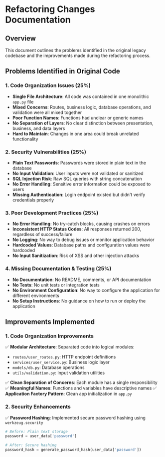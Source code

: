# Refactoring Changes Documentation

## Overview
This document outlines the problems identified in the original legacy codebase and the improvements made during the refactoring process.

## Problems Identified in Original Code

### 1. Code Organization Issues (25%)
- **Single File Architecture**: All code was contained in one monolithic `app.py` file
- **Mixed Concerns**: Routes, business logic, database operations, and validation were all mixed together
- **Poor Function Names**: Functions had unclear or generic names
- **No Separation of Layers**: No clear distinction between presentation, business, and data layers
- **Hard to Maintain**: Changes in one area could break unrelated functionality

### 2. Security Vulnerabilities (25%)
- **Plain Text Passwords**: Passwords were stored in plain text in the database
- **No Input Validation**: User inputs were not validated or sanitized
- **SQL Injection Risk**: Raw SQL queries with string concatenation
- **No Error Handling**: Sensitive error information could be exposed to users
- **Missing Authentication**: Login endpoint existed but didn't verify credentials properly

### 3. Poor Development Practices (25%)
- **No Error Handling**: No try-catch blocks, causing crashes on errors
- **Inconsistent HTTP Status Codes**: All responses returned 200, regardless of success/failure
- **No Logging**: No way to debug issues or monitor application behavior
- **Hardcoded Values**: Database paths and configuration values were hardcoded
- **No Input Sanitization**: Risk of XSS and other injection attacks

### 4. Missing Documentation & Testing (25%)
- **No Documentation**: No README, comments, or API documentation
- **No Tests**: No unit tests or integration tests
- **No Environment Configuration**: No way to configure the application for different environments
- **No Setup Instructions**: No guidance on how to run or deploy the application

## Improvements Implemented

### 1. Code Organization Improvements
✅ **Modular Architecture**: Separated code into logical modules:
- `routes/user_routes.py`: HTTP endpoint definitions
- `services/user_service.py`: Business logic layer
- `models/db.py`: Database operations
- `utils/validation.py`: Input validation utilities

✅ **Clean Separation of Concerns**: Each module has a single responsibility
✅ **Meaningful Names**: Functions and variables have descriptive names
✅ **Application Factory Pattern**: Clean app initialization in `app.py`

### 2. Security Enhancements
✅ **Password Hashing**: Implemented secure password hashing using `werkzeug.security`
```python
# Before: Plain text storage
password = user_data['password']

# After: Secure hashing
password_hash = generate_password_hash(user_data['password'])
